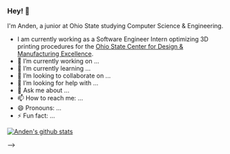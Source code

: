 ### Hey! 👋

I'm Anden, a junior at Ohio State studying Computer Science & Engineering. 

- I am currently working as a Software Engineer Intern optimizing 3D printing procedures for the [Ohio State Center for Design & Manufacturing Excellence](https://cdme.osu.edu/).
- 🔭 I’m currently working on ...
- 🌱 I’m currently learning ...
- 👯 I’m looking to collaborate on ...
- 🤔 I’m looking for help with ...
- 💬 Ask me about ...
- 📫 How to reach me: ...
- 😄 Pronouns: ...
- ⚡ Fun fact: ...

[![Anden's github stats](https://github-readme-stats.vercel.app/api?username=aacitelli&show_icons=ture&theme=merko)](https://github.com/anuraghazra/github-readme-stats)

-->
